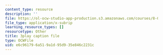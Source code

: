```yaml
---
content_type: resource
description: ''
file: https://ol-ocw-studio-app-production.s3.amazonaws.com/courses/8-01sc-classical-mechanics-fall-2016/e6c961796a519a1d95d935e846c2231c_i4u7SZjoAs4.srt
file_type: application/x-subrip
learning_resource_types: []
resourcetype: Other
title: 3play caption file
type: OCWFile
uid: e6c96179-6a51-9a1d-95d9-35e846c2231c
---
```

